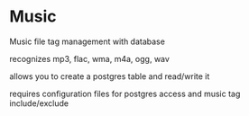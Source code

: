 # Music
Music file tag management with database

recognizes mp3, flac, wma, m4a, ogg, wav

allows you to create a postgres table and read/write it

requires configuration files for postgres access and music tag include/exclude
